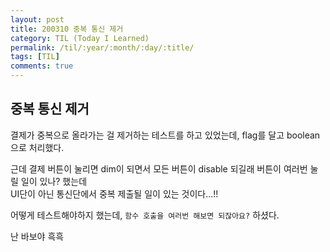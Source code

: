```yaml
---
layout: post
title: 200310 중복 통신 제거
category: TIL (Today I Learned)
permalink: /til/:year/:month/:day/:title/
tags: [TIL]
comments: true
---
```


## 중복 통신 제거 

결제가 중복으로 올라가는 걸 제거하는 테스트를 하고 있었는데,
flag를 달고 boolean으로 처리했다. 

근데 결제 버튼이 눌리면 dim이 되면서 모든 버튼이 disable 되길래 버튼이 여러번 눌릴 일이 있나? 했는데  
UI단이 아닌 통신단에서 중복 제출될 일이 있는 것이다...!! 

어떻게 테스트해야하지 했는데, `함수 호출을 여러번 해보면 되잖아요?` 하셨다. 

난 바보야 흑흑 
